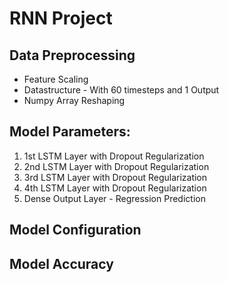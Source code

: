 # RNN Project

## Data Preprocessing
+ Feature Scaling
+ Datastructure - With 60 timesteps and 1 Output
+ Numpy Array Reshaping

## Model Parameters:
1. 1st LSTM Layer with Dropout Regularization
2. 2nd LSTM Layer with Dropout Regularization
3. 3rd LSTM Layer with Dropout Regularization
4. 4th LSTM Layer with Dropout Regularization
5. Dense Output Layer - Regression Prediction

## Model Configuration


## Model Accuracy 

